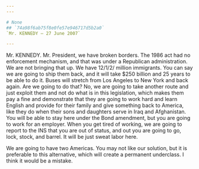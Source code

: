 ```yaml
---
---

# None
## `74a98f6ab75f8e0fe57e946717d5b2a0`
`Mr. KENNEDY — 27 June 2007`

---
```



Mr. KENNEDY. Mr. President, we have broken borders. The 1986 act had 
no enforcement mechanism, and that was under a Republican 
administration. We are not bringing that up. We have 12/1/2/ million 
immigrants. You can say we are going to ship them back, and it will 
take $250 billion and 25 years to be able to do it. Buses will stretch 
from Los Angeles to New York and back again. Are we going to do that? 
No, we are going to take another route and just exploit them and not do 
what is in this legislation, which makes them pay a fine and 
demonstrate that they are going to work hard and learn English and 
provide for their family and give something back to America, like they 
do when their sons and daughters serve in Iraq and Afghanistan. You 
will be able to stay here under the Bond amendment, but you are going 
to work for an employer. When you get tired of working, we are going to 
report to the INS that you are out of status, and out you are going to 
go, lock, stock, and barrel. It will be just sweat labor here.

We are going to have two Americas. You may not like our solution, but 
it is preferable to this alternative, which will create a permanent 
underclass. I think it would be a mistake.